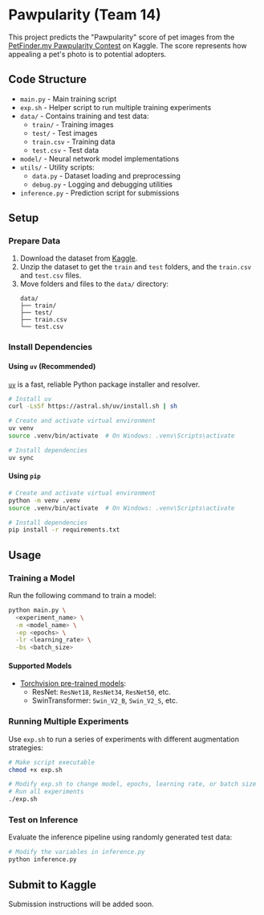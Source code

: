 # Pawpularity (Team 14)

This project predicts the "Pawpularity" score of pet images from the [PetFinder.my Pawpularity Contest](https://www.kaggle.com/c/petfinder-pawpularity-score) on Kaggle. The score represents how appealing a pet's photo is to potential adopters.


## Code Structure

- `main.py` - Main training script
- `exp.sh` - Helper script to run multiple training experiments
- `data/` - Contains training and test data:
  - `train/` - Training images
  - `test/` - Test images
  - `train.csv` - Training data
  - `test.csv` - Test data
- `model/` - Neural network model implementations
- `utils/` - Utility scripts:
  - `data.py` - Dataset loading and preprocessing
  - `debug.py` - Logging and debugging utilities
- `inference.py` - Prediction script for submissions


## Setup

### Prepare Data

1. Download the dataset from [Kaggle](https://www.kaggle.com/c/petfinder-pawpularity-score/data).
2. Unzip the dataset to get the `train` and `test` folders, and the `train.csv` and `test.csv` files.
3. Move folders and files to the `data/` directory:
   ```
   data/
   ├── train/
   ├── test/
   ├── train.csv
   └── test.csv
   ```

### Install Dependencies

#### Using `uv` (Recommended)

[`uv`](https://github.com/astral-sh/uv) is a fast, reliable Python package installer and resolver.

```bash
# Install uv
curl -LsSf https://astral.sh/uv/install.sh | sh

# Create and activate virtual environment
uv venv
source .venv/bin/activate  # On Windows: .venv\Scripts\activate

# Install dependencies
uv sync
```

#### Using `pip`

```bash
# Create and activate virtual environment
python -m venv .venv
source .venv/bin/activate  # On Windows: .venv\Scripts\activate

# Install dependencies
pip install -r requirements.txt
```


## Usage

### Training a Model

Run the following command to train a model:

```bash
python main.py \
  <experiment_name> \
  -m <model_name> \
  -ep <epochs> \
  -lr <learning_rate> \
  -bs <batch_size>
```

#### Supported Models

- [Torchvision pre-trained models](https://pytorch.org/vision/main/models.html#classification):
  - ResNet: `ResNet18`, `ResNet34`, `ResNet50`, etc.
  - SwinTransformer: `Swin_V2_B`, `Swin_V2_S`, etc.

### Running Multiple Experiments

Use `exp.sh` to run a series of experiments with different augmentation strategies:

```bash
# Make script executable
chmod +x exp.sh

# Modify exp.sh to change model, epochs, learning rate, or batch size
# Run all experiments
./exp.sh
```

### Test on Inference

Evaluate the inference pipeline using randomly generated test data:

```bash
# Modify the variables in inference.py
python inference.py
```


## Submit to Kaggle

Submission instructions will be added soon.